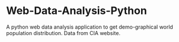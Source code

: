 # Web-Data-Analysis-Python
A python web data analysis application to get demo-graphical world population distribution. Data from CIA website.
